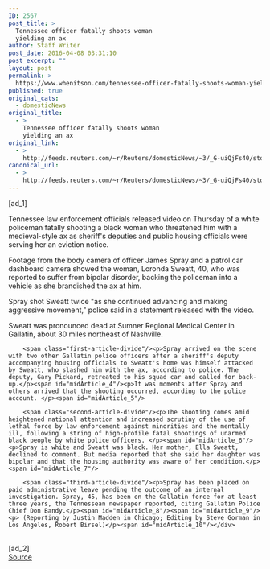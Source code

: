 ```yaml
---
ID: 2567
post_title: >
  Tennessee officer fatally shoots woman
  yielding an ax
author: Staff Writer
post_date: 2016-04-08 03:31:10
post_excerpt: ""
layout: post
permalink: >
  https://www.whenitson.com/tennessee-officer-fatally-shoots-woman-yielding-an-ax/
published: true
original_cats:
  - domesticNews
original_title:
  - >
    Tennessee officer fatally shoots woman
    yielding an ax
original_link:
  - >
    http://feeds.reuters.com/~r/Reuters/domesticNews/~3/_G-uiQjFs40/story01.htm
canonical_url:
  - >
    http://feeds.reuters.com/~r/Reuters/domesticNews/~3/_G-uiQjFs40/story01.htm
---
```

 [ad_1]
<br><div id="articleText">
<span id="midArticle_start"/>

<span class="focusParagraph" readability="4"><p><span class="articleLocatio&lt;/span&gt;n">Tennessee law enforcement officials released video on Thursday of a white policeman fatally shooting a black woman who threatened him with a medieval-style ax as sheriff's deputies and public housing officials were serving her an eviction notice.</span></p></span><span id="midArticle_0"/><p>Footage from the body camera of officer James Spray and a patrol car dashboard camera showed the woman, Loronda Sweatt, 40, who was reported to suffer from bipolar disorder, backing the policeman into a vehicle as she brandished the ax at him.</p><span id="midArticle_1"/><p>Spray shot Sweatt twice "as she continued advancing and making aggressive movement," police said in a statement released with the video. </p><span id="midArticle_2"/><p>Sweatt was pronounced dead at Sumner Regional Medical Center in Gallatin, about 30 miles northeast of Nashville.</p><span id="midArticle_3"/>
        
        <span class="first-article-divide"/><p>Spray arrived on the scene with two other Gallatin police officers after a sheriff's deputy accompanying housing officials to Sweatt's home was himself attacked by Sweatt, who slashed him with the ax, according to police. The deputy, Gary Pickard, retreated to his squad car and called for back-up.</p><span id="midArticle_4"/><p>It was moments after Spray and others arrived that the shooting occurred, according to the police account. </p><span id="midArticle_5"/>
        
        <span class="second-article-divide"/><p>The shooting comes amid heightened national attention and increased scrutiny of the use of lethal force by law enforcement against minorities and the mentally ill, following a string of high-profile fatal shootings of unarmed black people by white police officers. </p><span id="midArticle_6"/><p>Spray is white and Sweatt was black. Her mother, Ella Sweatt, declined to comment. But media reported that she said her daughter was bipolar and that the housing authority was aware of her condition.</p><span id="midArticle_7"/>
        
        <span class="third-article-divide"/><p>Spray has been placed on paid administrative leave pending the outcome of an internal investigation. Spray, 45, has been on the Gallatin force for at least three years, the Tennessean newspaper reported, citing Gallatin Police Chief Don Bandy.</p><span id="midArticle_8"/><span id="midArticle_9"/><p> (Reporting by Justin Madden in Chicago; Editing by Steve Gorman in Los Angeles, Robert Birsel)</p><span id="midArticle_10"/></div>
<br>[ad_2]
<br><a href="http://feeds.reuters.com/~r/Reuters/domesticNews/~3/_G-uiQjFs40/story01.htm">Source </a>